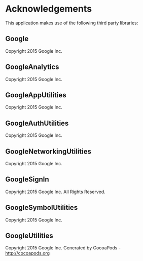 # Acknowledgements
This application makes use of the following third party libraries:

## Google

Copyright 2015 Google Inc.

## GoogleAnalytics

Copyright 2015 Google Inc.

## GoogleAppUtilities

Copyright 2015 Google Inc.

## GoogleAuthUtilities

Copyright 2015 Google Inc.

## GoogleNetworkingUtilities

Copyright 2015 Google Inc.

## GoogleSignIn

Copyright 2015 Google Inc. All Rights Reserved.

## GoogleSymbolUtilities

Copyright 2015 Google Inc.

## GoogleUtilities

Copyright 2015 Google Inc.
Generated by CocoaPods - http://cocoapods.org
